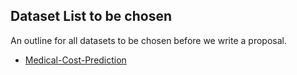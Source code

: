## Dataset List to be chosen

An outline for all datasets to be chosen before we write a proposal.

- [Medical-Cost-Prediction](insurance.csv)

